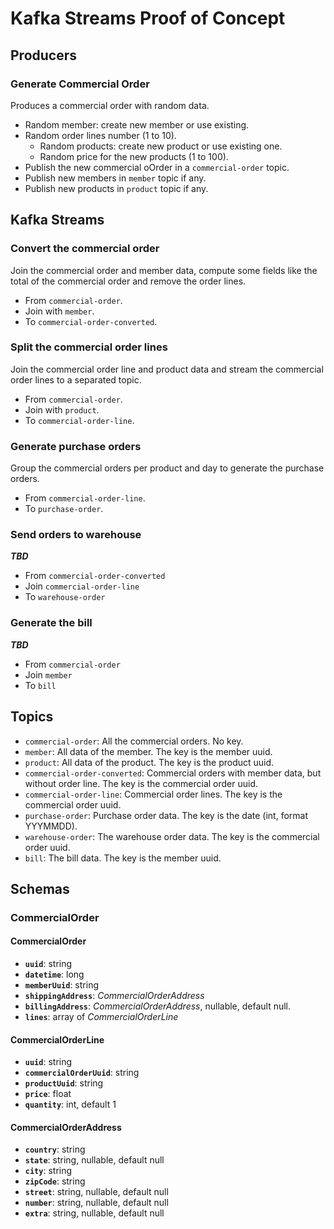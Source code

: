 # Kafka Streams Proof of Concept

## Producers

### Generate Commercial Order

Produces a commercial order with random data.

- Random member: create new member or use existing.
- Random order lines number (1 to 10).
    - Random products: create new product or use existing one.
    - Random price for the new products (1 to 100).
- Publish the new commercial oOrder in a `commercial-order` topic.
- Publish new members in `member` topic if any.
- Publish new products in `product` topic if any.

## Kafka Streams

### Convert the commercial order

Join the commercial order and member data, compute some fields like the total of the commercial order and remove the order lines.

- From `commercial-order`.
- Join with `member`.
- To `commercial-order-converted`.

### Split the commercial order lines

Join the commercial order line and product data and stream the commercial order lines to a separated topic.

- From `commercial-order`.
- Join with `product`.
- To `commercial-order-line`.

### Generate purchase orders

Group the commercial orders per product and day to generate the purchase orders. 

- From `commercial-order-line`.
- To `purchase-order`.

### Send orders to warehouse

_**TBD**_

- From `commercial-order-converted`
- Join `commercial-order-line`
- To `warehouse-order`

### Generate the bill

_**TBD**_

- From `commercial-order`
- Join `member`
- To `bill`

## Topics

- `commercial-order`: All the commercial orders. No key.
- `member`: All data of the member. The key is the member uuid.
- `product`: All data of the product. The key is the product uuid.
- `commercial-order-converted`: Commercial orders with member data, but without order line. The key is the commercial order uuid.
- `commercial-order-line`: Commercial order lines. The key is the commercial order uuid.
- `purchase-order`: Purchase order data. The key is the date (int, format YYYMMDD).
- `warehouse-order`: The warehouse order data. The key is the commercial order uuid.
- `bill`: The bill data. The key is the member uuid.

## Schemas

### CommercialOrder

#### CommercialOrder

- **`uuid`**: string
- **`datetime`**: long
- **`memberUuid`**: string
- **`shippingAddress`**: _CommercialOrderAddress_
- **`billingAddress`**: _CommercialOrderAddress_, nullable, default null.
- **`lines`**: array of _CommercialOrderLine_

#### CommercialOrderLine

- **`uuid`**: string
- **`commercialOrderUuid`**: string
- **`productUuid`**: string
- **`price`**: float
- **`quantity`**: int, default 1

#### CommercialOrderAddress

- **`country`**: string
- **`state`**: string, nullable, default null
- **`city`**: string
- **`zipCode`**: string
- **`street`**: string, nullable, default null
- **`number`**: string, nullable, default null
- **`extra`**: string, nullable, default null
